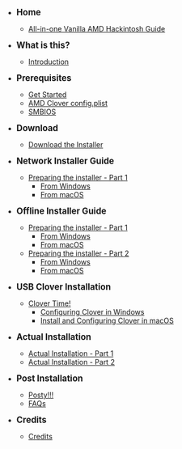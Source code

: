 * <big><b>Home</b></big>
    * [All-in-one Vanilla AMD Hackintosh Guide](README.md)

* <big><b>What is this?</b></big>
    * [Introduction](what-is-this/introduction.md)

* <big><b>Prerequisites</b></big>
    * [Get Started](prerequisites/get-started/README.md)
    * [AMD Clover config.plist](prerequisites/amd-clover-config.plist/README.md)
    * [SMBIOS](prerequisites/amd-clover-config.plist/smbios.md)

* <big><b>Download</b></big>
    * [Download the Installer](download/download.md)

* <big><b>Network Installer Guide</b></big>
    * [Preparing the installer - Part 1](network-installer-guide/network-part-2/README.md)
        * [From Windows](network-installer-guide/network-part-2/windows.md)
        * [From macOS](network-installer-guide/network-part-2/macos.md)

* <big><b>Offline Installer Guide</b></big>
    * [Preparing the installer - Part 1](offline-installer-guide/offline-part-2/README.md)
        * [From Windows](offline-installer-guide/offline-part-2/windows.md)
        * [From macOS](offline-installer-guide/offline-part-2/macos.md)
    * [Preparing the installer - Part 2](offline-installer-guide/offline-part-3/README.md)
        * [From Windows](offline-installer-guide/offline-part-3/windows.md)
        * [From macOS](offline-installer-guide/offline-part-3/macos.md)

* <big><b>USB Clover Installation</a></b></big>
    * [Clover Time!](clover-installtion/usb-clover/README.md)
        * [Configuring Clover in Windows](clover-installtion/usb-clover/usb-clover-win.md)
        * [Install and Configuring Clover in macOS](clover-installtion/usb-clover/usb-clover-macos.md)

* <big><b>Actual Installation</b></big>
    * [Actual Installation - Part 1](actual-installation/actual-installation-part-1.md)
    * [Actual Installation - Part 2](actual-installation/actual-installation-part-2.md)

* <big><b>Post Installation</b></big>
    * [Posty!!!](post-installation/posty.md)
    * [FAQs](post-installation/faqs.md)

* <big><b>Credits</b></big>
    * [Credits](credits/credits.md)

